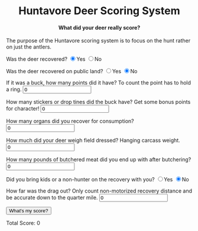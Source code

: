 <html><head>
<title>Huntavore Deers Scoring System</title>

<meta name="GENERATOR" content="Internet Assistant for Microsoft Word 2.0z Beta">
</head>

<body>
<h1><center>Huntavore Deer Scoring System</center></h1>
<h4><center>What did your deer really score?</center></h4>

<form method="post">

<script type="text/javascript">
    function myFunction() { 
      var total = 0;
      total += parseFloat(document.querySelector('input[name="recovered"]:checked').value); //50 points for recovered deer
      total += parseFloat(document.querySelector('input[name="public"]:checked').value); //15 bonus points for public
      total += parseFloat(document.getElementById("points").value); //1 pt for each ring
      total += (parseFloat(document.getElementById("stickers").value) * 5); //5 bonus points for each sticker
      total += (parseFloat(document.getElementById("organs").value) * 5); //5 pts for each organ
      var weight = parseFloat(document.getElementById("weight").value);
      if(weight > 100){
        total += (weight-100); //1 pt for every pound above 100
      }
      var totalweight = (parseFloat(document.getElementById("weight").value) * 1.26);
      var carcassweight = (parseFloat(document.getElementById("weight").value) /1.331);
      var idealweight = carcassweight * .67;
      var realisticweight = idealweight * .7;
      var meat = parseFloat(document.getElementById("meat").value);
      if(meat > realisticweight){
        total += ((meat-realisticweight)*2); //2 pt for every pound above realistic
      }
      total += (parseFloat(document.getElementById("distance").value)/.25); //1 pt for every .25 miles of drag
      total += parseFloat(document.querySelector('input[name="kids"]:checked').value); //10 bonus points for public
    
      document.getElementById("score").innerHTML = "Total Score: " + total.toFixed(2);
      document.getElementById("dressedweight").innerHTML = "Field Dressed Weight: " + weight.toFixed(2);
      document.getElementById("totalweight").innerHTML = "Live Weight: " + totalweight.toFixed(2);
      document.getElementById("carcassweight").innerHTML = "Carcass Weight: " + carcassweight.toFixed(2);
      document.getElementById("idealweight").innerHTML = "Ideal Meat Recovery Weight: " + idealweight.toFixed(2);
      document.getElementById("realisticweight").innerHTML = "Realistic Meat Recovery Weight: " + realisticweight.toFixed(2);
    }
</script>

<p>
The purpose of the Huntavore scoring system is to focus on the hunt rather on just the antlers. 

<p>
Was the deer recovered? <input type="RADIO" name="recovered" value="50" checked>Yes 
                        <input type="RADIO" name="recovered" value="0">No
</p>

<p>
Was the deer recovered on public land? <input type="RADIO" name="public" value="15">Yes 
                                       <input type="RADIO" name="public" value="0" checked>No
</p>

<p>
If it was a buck, how many points did it have? To count the point has to hold  a ring. 
<input type="number" id="points" value="0" required>
</p>

<p>
How many stickers or drop tines did the buck have? Get some bonus points for character!
<input type="number" id="stickers" value="0" required>
</p>

<p>
How many organs did you recover for consumption?
<input type="number" id="organs" value="0" required>
</p>

<p>
How much did your deer weigh field dressed? Hanging carcass weight.
<input type="number" id="weight" value="0" required>
</p>

<p>
How many pounds of butchered meat did you end up with after butchering?
<input type="number" id="meat" value="0" required>
</p>

<p>
Did you bring kids or a non-hunter on the recovery with you? <input type="RADIO" name="kids" value="10">Yes 
                                                             <input type="RADIO" name="kids" value="0" checked>No
</p>

<p>
How far was the drag out? Only count non-motorized recovery distance and be accurate down to the quarter mile. 
<input type="number" id="distance" step="0.01" value="0" required>
</p>
<button type="button" onclick="myFunction()">What's my score?</button>

<p id="score">
Total Score: 0 
</p>

<p id="dressedweight">
</p>
<p id="totalweight">
</p>
<p id="carcassweight">
</p>
<p id="idealweight">
</p>
<p id="realisticweight">
</p>

